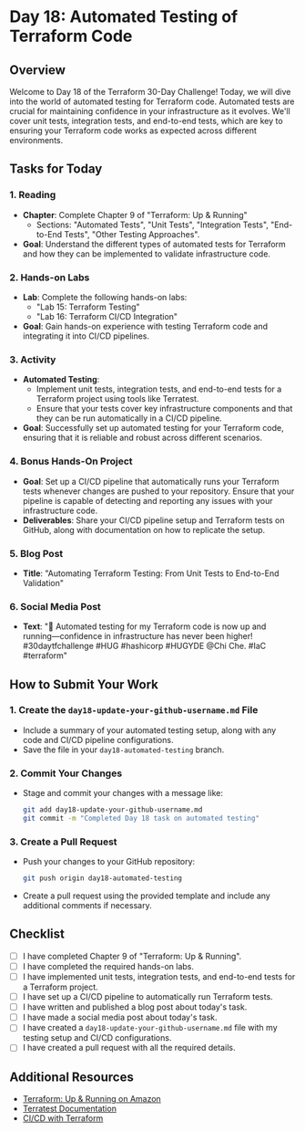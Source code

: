 # Day 18: Automated Testing of Terraform Code

## Overview

Welcome to Day 18 of the Terraform 30-Day Challenge! Today, we will dive into the world of automated testing for Terraform code. Automated tests are crucial for maintaining confidence in your infrastructure as it evolves. We'll cover unit tests, integration tests, and end-to-end tests, which are key to ensuring your Terraform code works as expected across different environments.

## Tasks for Today

### 1. **Reading**
   - **Chapter**: Complete Chapter 9 of "Terraform: Up & Running"
     - Sections: "Automated Tests", "Unit Tests", "Integration Tests", "End-to-End Tests", "Other Testing Approaches".
   - **Goal**: Understand the different types of automated tests for Terraform and how they can be implemented to validate infrastructure code.

### 2. **Hands-on Labs**
   - **Lab**: Complete the following hands-on labs:
     - "Lab 15: Terraform Testing"
     - "Lab 16: Terraform CI/CD Integration"
   - **Goal**: Gain hands-on experience with testing Terraform code and integrating it into CI/CD pipelines.

### 3. **Activity**
   - **Automated Testing**:
     - Implement unit tests, integration tests, and end-to-end tests for a Terraform project using tools like Terratest.
     - Ensure that your tests cover key infrastructure components and that they can be run automatically in a CI/CD pipeline.
   - **Goal**: Successfully set up automated testing for your Terraform code, ensuring that it is reliable and robust across different scenarios.

### 4. **Bonus Hands-On Project**
   - **Goal**: Set up a CI/CD pipeline that automatically runs your Terraform tests whenever changes are pushed to your repository. Ensure that your pipeline is capable of detecting and reporting any issues with your infrastructure code.
   - **Deliverables**: Share your CI/CD pipeline setup and Terraform tests on GitHub, along with documentation on how to replicate the setup.

### 5. **Blog Post**
   - **Title**: "Automating Terraform Testing: From Unit Tests to End-to-End Validation"

### 6. **Social Media Post**
   - **Text**: "🚀 Automated testing for my Terraform code is now up and running—confidence in infrastructure has never been higher! #30daytfchallenge #HUG #hashicorp #HUGYDE @Chi Che. #IaC #terraform"

## How to Submit Your Work

### 1. **Create the `day18-update-your-github-username.md` File**
   - Include a summary of your automated testing setup, along with any code and CI/CD pipeline configurations.
   - Save the file in your `day18-automated-testing` branch.

### 2. **Commit Your Changes**
   - Stage and commit your changes with a message like:
     ```bash
     git add day18-update-your-github-username.md
     git commit -m "Completed Day 18 task on automated testing"
     ```

### 3. **Create a Pull Request**
   - Push your changes to your GitHub repository:
     ```bash
     git push origin day18-automated-testing
     ```
   - Create a pull request using the provided template and include any additional comments if necessary.

## Checklist

- [ ] I have completed Chapter 9 of "Terraform: Up & Running".
- [ ] I have completed the required hands-on labs.
- [ ] I have implemented unit tests, integration tests, and end-to-end tests for a Terraform project.
- [ ] I have set up a CI/CD pipeline to automatically run Terraform tests.
- [ ] I have written and published a blog post about today's task.
- [ ] I have made a social media post about today's task.
- [ ] I have created a `day18-update-your-github-username.md` file with my testing setup and CI/CD configurations.
- [ ] I have created a pull request with all the required details.

## Additional Resources

- [Terraform: Up & Running on Amazon](https://www.amazon.com/Terraform-Running-Infrastructure-Configuration-Management/dp/1492046906)
- [Terratest Documentation](https://terratest.gruntwork.io/)
- [CI/CD with Terraform](https://www.terraform.io/docs/enterprise/workspaces/vcs.html)





